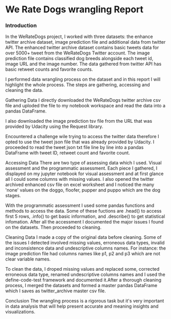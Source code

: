 # We Rate Dogs wrangling Report

### Introduction
In the WeRateDogs project, I worked with three datasets: the enhance twitter archive dataset, image prediction file and additional data from twitter API. The enhanced twitter archive dataset contains basic tweets data for over 5000+ tweet from the WeRateDogs Twitter account. The image prediction file contains classified dog breeds alongside each tweet id, image URL and the image number. The data gathered from twitter API has basic retweet counts and favorite counts.

I performed data wrangling process on the dataset and in this report I will highlight the whole process. The steps are gathering, accessing and cleaning the data.

Gathering Data
I directly downloaded the WeRateDogs twitter archive csv file and uploded the file to my notebook workspace and read the data into a pandas DataFrame.

I also downloaded the image prediction tsv file from the URL that was provided by Udacity using the Request library.

Encountered a challenge wile trying to access the twitter data therefore I opted to use the tweet json file that was already provided by Udacity. I proceeded to read the tweet json txt file line by line into a pandas DataFrame with tweet ID, retweet count and favorite count.

Accessing Data
There are two type of assessing data which I used. Visual assessment and the programmatic assessment. Each piece I gathered, I displayed on my jupyter notebook for visual assessment and at first glance all I could some columns with missing values. I also opened the twitter archived enhanced csv file on excel worksheet and I noticed the many 'none' values on the doggo, floofer, pupper and puppo which are the dog stages.

With the programmatic assessment I used some pandas functions and methods to access the data. Some of these fuctions are .head() to access first 5 rows, .info() to get basic information, and .describe() to get statistical infomation. After all the accessment I documented the major issues I found on the datasets. Then proceeded to cleaning.

Cleaning Data
I made a copy of the original data before cleaning. Some of the issues I detected involved missing values, erroneous data types, invalid and inconsistence data and undescriptive columns names. For instance: the image prediction file had columns names like p1, p2 and p3 which are not clear variable names.

To clean the data, I droped missing values and replaced some, corrected erroneous data type, renamed undescriptive columns names and I used the define-code-test framework and documented it.After a thorough cleaning process, I merged the datasets and formed a master pandas DataFrame which I saves as twitter_archive master csv file.

Conclusion
The wrangling process is a rigorous task but it's very important in data analysis that will help present accurate and meaning insights and visualizations.
